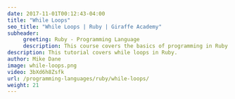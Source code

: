 ```yaml
---
date: 2017-11-01T00:12:43-04:00
title: "While Loops"
seo_title: "While Loops | Ruby | Giraffe Academy"
subheader:
     greeting: Ruby - Programming Language
     description: This course covers the basics of programming in Ruby. Work your way through the videos and we'll teach you everything you need to know to start your programming journey!
description: This tutorial covers while loops in Ruby.
author: Mike Dane
image: while-loops.png
video: 3bXd6h8Zsfk
url: /programming-languages/ruby/while-loops/
weight: 21
---
```

